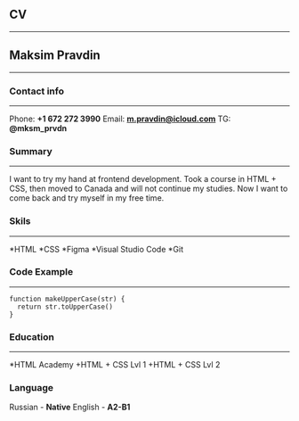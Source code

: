 

## CV
***
## Maksim Pravdin
***
### Contact info
***

Phone: **+1 672 272 3990**
Email: **m.pravdin@icloud.com**
TG: **@mksm_prvdn**

### Summary
***
I want to try my hand at frontend development. Took a course in HTML + CSS, then moved to Canada and will not continue my studies. Now I want to come back and try myself in my free time.

### Skils
***
*HTML
*CSS
*Figma
*Visual Studio Code
*Git

### Code Example
***

```
function makeUpperCase(str) {
  return str.toUpperCase()
}
```
### Education
***

*HTML Academy
    +HTML + CSS Lvl 1
    +HTML + CSS Lvl 2

### Language

Russian - **Native**
English - **A2-B1**
